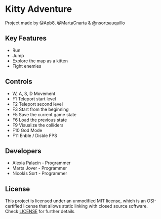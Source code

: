 # Kitty Adventure

Project made by @Apb8, @MartaGnarta & @nsortsauquillo

## Key Features

 - Run
 - Jump
 - Explore the map as a kitten
 - Fight enemies
 
## Controls

 - W, A, S, D Movement
 - F1 Teleport start level
 - F2 Teleport second level
 - F3 Start from the beginning
 - F5 Save the current game state
 - F6 Load the previous state
 - F9 Visualize the colliders
 - F10 God Mode
 - F11 Enble / Disble FPS

## Developers

 - Alexia Palacín - Programmer
 - Marta Jover - Programmer
 - Nicolás Sort - Programmer

## License

This project is licensed under an unmodified MIT license, which is an OSI-certified license that allows static linking with closed source software. Check [LICENSE](LICENSE) for further details.
